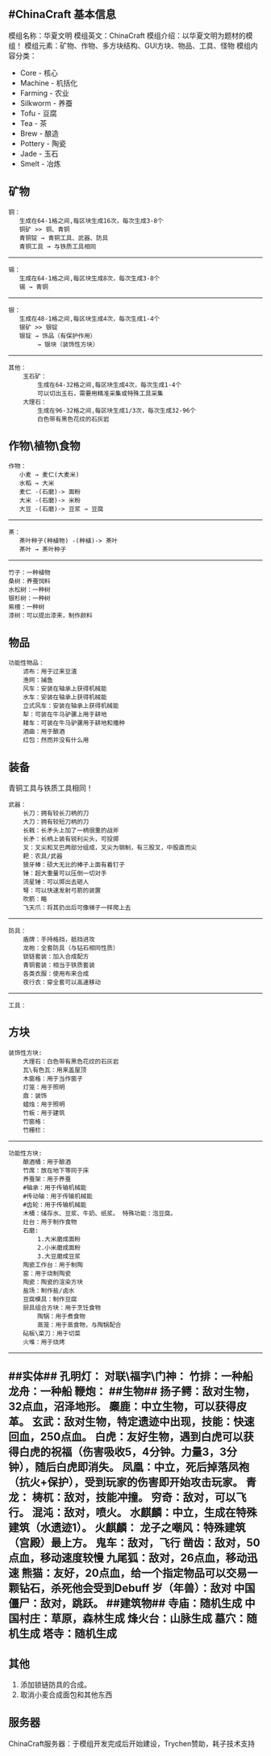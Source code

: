 #ChinaCraft
基本信息
----
  模组名称：华夏文明
  模组英文：ChinaCraft
  模组介绍：以华夏文明为题材的模组！
  模组元素：矿物、作物、多方块结构、GUI方块、物品、工具、怪物
  模组内容分类：
-   Core - 核心
-   Machine - 机括化
-   Farming - 农业
-   Silkworm - 养蚕
-   Tofu - 豆腐
-   Tea - 茶
-   Brew - 酿造
-   Pottery - 陶瓷
-   Jade - 玉石
-   Smelt - 冶炼

矿物
----
    铜：
       生成在64-1格之间,每区块生成16次，每次生成3-8个
       铜矿 >> 铜、青铜
       青铜锭 → 青铜工具、武器、防具
       青铜工具 → 与铁质工具相同
----------
    锡：
       生成在64-1格之间,每区块生成8次，每次生成3-8个
       锡 → 青铜
----------
    银：
       生成在48-1格之间,每区块生成4次，每次生成1-4个
       银矿 >> 银锭
       银锭 → 饰品（有保护作用）
            → 银块（装饰性方块）
----------
    其他：
        玉石矿：
            生成在64-32格之间,每区块生成4次，每次生成1-4个
            可以切出玉石，需要用精准采集或特殊工具采集
        大理石：
            生成在96-32格之间,每区块生成1/3次，每次生成32-96个
            白色带有黑色花纹的石灰岩

作物\植物\食物
----
    作物：
       小麦 → 麦仁(大麦米)
       水稻 → 大米
       麦仁 -(石磨)-> 面粉
       大米 -(石磨)-> 米粉
       大豆 -(石磨)-> 豆浆 → 豆腐
----------
    茶：
       茶叶种子(种植物) -(种植)-> 茶叶
       茶叶 → 茶叶种子
----------
    竹子：一种植物
    桑树：养蚕饲料
    水松树：一种树
    银杉树：一种树
    紫檀：一种树
    漆树：可以提出漆来，制作颜料

## 物品 ##
    功能性物品：
        滤布：用于过来豆渣
        渔网：捕鱼
        风车：安装在轴承上获得机械能
        水车：安装在轴承上获得机械能
        立式风车：安装在轴承上获得机械能
        犁：可装在牛马驴骡上用于耕地
        耧车：可装在牛马驴骡用于耕地和播种
        酒曲：用于酿酒
        红包：然而并没有什么用

## 装备 ##
青铜工具与铁质工具相同！

    武器：
        长刀：拥有较长刀柄的刀
        大刀：拥有较短刀柄的刀
        长戟：长矛头上加了一柄很重的战斧
        长矛：长柄上装有锐利尖头，可投掷
        叉：叉尖和叉巴两部分组成，叉尖为钢制，有三股叉，中股直而尖
        耙：农具/武器
        狼牙棒：硕大无比的棒子上面有着钉子
        锤：超大重量可以压倒一切对手
        流星锤：可以掷出去砸人
        弩：可以快速发射弓箭的装置
        吹箭：略
        飞天爪：将其扔出后可像梯子一样爬上去
----------
    防具：
        盾牌：手持格挡，抵挡进攻
        龙袍：全套防具（与钻石相同性质）
        锁链套装：加入合成配方
        青铜套装：相当于铁质套装
        各类衣服：使用布来合成
        夜行衣：穿全套可以高速移动
----------
    工具：
        
        
## 方块 ##
    装饰性方块:
        大理石：白色带有黑色花纹的石灰岩
        瓦\有色瓦：用来盖屋顶
        木窗格：用于当作窗子
        灯笼：用于照明
        鼎：装饰
        蜡烛：用于照明
        竹板：用于建筑
        竹窗格：
        竹栅栏：

------------
    功能性方块:
        酿酒桶：用于酿酒
        竹席：放在地下等同于床
        养蚕架：用于养蚕
        #轴承：用于传输机械能
        #传动轴：用于传输机械能
        #齿轮：用于传输机械能
        木桶：储存水、豆浆、牛奶、纸浆。 特殊功能：泡豆腐。
        灶台：用于制作食物
        石磨:
            1.大米磨成面粉
            2.小米磨成面粉
            3.大豆磨成豆浆
        陶瓷工作台：用于制陶
        窑：用于烧制陶瓷
        陶瓷：陶瓷的渲染方块
        盐场：制作盐/卤水
        豆腐模具：制作豆腐
        厨具组合方块：用于烹饪食物
            陶锅：用于煮食物
            蒸笼：用于蒸食物，与陶锅配合
        砧板\菜刀：用于切菜
        火堆：用于烧烤

----------
##实体##
        孔明灯：
        对联\福字\门神：
        竹排：一种船
        龙舟：一种船
        鞭炮：
##生物##
        扬子鳄：敌对生物，32点血，沼泽地形。
        麋鹿：中立生物，可以获得皮革。
        玄武：敌对生物，特定遗迹中出现，技能：快速回血，250点血。
        白虎：友好生物，遇到白虎可以获得白虎的祝福（伤害吸收5，4分钟。力量3，3分钟），随后白虎即消失。
        凤凰：中立，死后掉落凤袍（抗火+保护），受到玩家的伤害即开始攻击玩家。
        青龙：
        梼杌：敌对，技能冲撞。
        穷奇：敌对，可以飞行。
        混沌：敌对，喷火。
        水麒麟：中立，生成在特殊建筑（水遗迹1）。
        火麒麟：
        龙子之嘲风：特殊建筑（宫殿）最上方。
        鬼车：敌对，飞行
        凿齿：敌对，50点血，移动速度较慢
        九尾狐：敌对，26点血，移动迅速
        熊猫：友好，20点血，给一个指定物品可以交易一颗钻石，杀死他会受到Debuff
        岁（年兽）：敌对
        中国僵尸：敌对，跳跃。
##建筑物##
        寺庙：随机生成
        中国村庄：草原，森林生成
        烽火台：山脉生成
        墓穴：随机生成
        塔寺：随机生成
----------

## 其他 ##

 1. 添加锁链防具的合成。
 2. 取消小麦合成面包和其他东西

## 服务器 ##
ChinaCraft服务器：于模组开发完成后开始建设，Trychen赞助，耗子技术支持